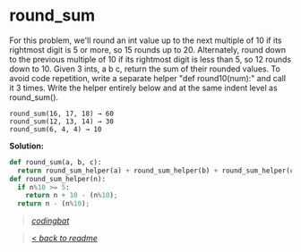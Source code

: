 # round_sum

For this problem, we'll round an int value up to the next multiple of 10 if its rightmost digit is 5 or more, so 15 rounds up to 20. Alternately, round down to the previous multiple of 10 if its rightmost digit is less than 5, so 12 rounds down to 10. Given 3 ints, a b c, return the sum of their rounded values. To avoid code repetition, write a separate helper "def round10(num):" and call it 3 times. Write the helper entirely below and at the same indent level as round_sum().

```
round_sum(16, 17, 18) → 60
round_sum(12, 13, 14) → 30
round_sum(6, 4, 4) → 10
```

**Solution:**

```python
def round_sum(a, b, c):
  return round_sum_helper(a) + round_sum_helper(b) + round_sum_helper(c);
def round_sum_helper(n):
  if n%10 >= 5:
    return n + 10 - (n%10);
  return n - (n%10);
```

> _[codingbat](https://codingbat.com/prob/p179960)_

> [< _back to readme_](/README.md)